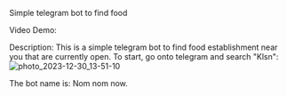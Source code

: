 Simple telegram bot to find food

Video Demo:  

Description:
This is a simple telegram bot to find food establishment near you that are currently open. To start, go onto telegram and search "Klsn":
![photo_2023-12-30_13-51-10](https://github.com/kathleen-lin/telegramBot/assets/103480841/67711ce6-0fa8-476f-8f78-13383f68b7bb)

The bot name is: Nom nom now.
